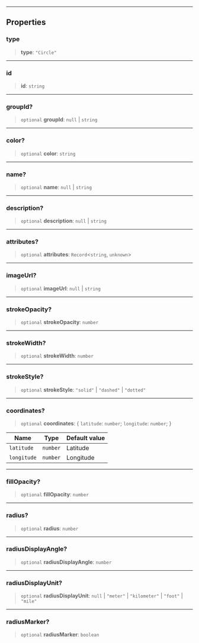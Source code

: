 ***

## Properties

### type

> **type**: `"Circle"`

***

### id

> **id**: `string`

***

### groupId?

> `optional` **groupId**: `null` | `string`

***

### color?

> `optional` **color**: `string`

***

### name?

> `optional` **name**: `null` | `string`

***

### description?

> `optional` **description**: `null` | `string`

***

### attributes?

> `optional` **attributes**: `Record`\<`string`, `unknown`>

***

### imageUrl?

> `optional` **imageUrl**: `null` | `string`

***

### strokeOpacity?

> `optional` **strokeOpacity**: `number`

***

### strokeWidth?

> `optional` **strokeWidth**: `number`

***

### strokeStyle?

> `optional` **strokeStyle**: `"solid"` | `"dashed"` | `"dotted"`

***

### coordinates?

> `optional` **coordinates**: \{ `latitude`: `number`; `longitude`: `number`; }

| Name        | Type     | Default value |
| ----------- | -------- | ------------- |
| `latitude`  | `number` | Latitude      |
| `longitude` | `number` | Longitude     |

***

### fillOpacity?

> `optional` **fillOpacity**: `number`

***

### radius?

> `optional` **radius**: `number`

***

### radiusDisplayAngle?

> `optional` **radiusDisplayAngle**: `number`

***

### radiusDisplayUnit?

> `optional` **radiusDisplayUnit**: `null` | `"meter"` | `"kilometer"` | `"foot"` | `"mile"`

***

### radiusMarker?

> `optional` **radiusMarker**: `boolean`
